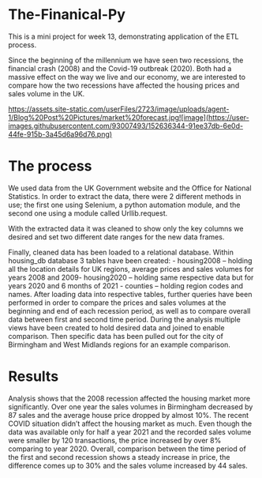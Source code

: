 # The-Finanical-Py
This is a mini project for week 13, demonstrating application of the ETL process.

Since the beginning of the millennium we have seen two recessions, the financial crash (2008) and the Covid-19 outbreak (2020). Both had a massive effect on the way we live and our economy, we are interested to compare how the two recessions have affected the housing prices and sales volume in the UK.

https://assets.site-static.com/userFiles/2723/image/uploads/agent-1/Blog%20Post%20Pictures/market%20forecast.jpg![image](https://user-images.githubusercontent.com/93007493/152636344-91ee37db-6e0d-44fe-915b-3a45d6a96d76.png)


# The process

We used data from the UK Government website and the Office for National Statistics. In order to extract the data, there were 2 different methods in use; the first  one using Selenium, a python automation module, and the second one using a module called Urllib.request.

With the extracted data it was cleaned to show only the key columns we desired and set two different date ranges for the new data frames.


Finally, cleaned data has been loaded to a relational database. Within housing_db database 3 tables have been created: - housing2008 – holding all the location details for UK regions, average prices and sales volumes for years 2008 and 2009- housing2020 – holding same respective data but for years 2020 and 6 months of 2021 - counties – holding region codes and names.
After loading data into respective tables, further queries have been performed in order to compare the prices and sales volumes at the beginning and end of each 
recession period, as well as to compare overall data between first and second time period.
During the analysis multiple views have been created to hold desired data and joined to enable comparison. Then specific data has been pulled out for the city 
of Birmingham and West Midlands regions for an example comparison.

# Results 

Analysis shows that the 2008 recession affected the housing market more significantly. Over one year the sales volumes in Birmingham decreased by 87 sales and the average house price dropped by almost 10%. The recent COVID situation didn’t affect the housing market as much. Even though the data was available only for half a year 2021 and the recorded sales volume were smaller by 120 transactions, the price increased by over 8% comparing to year 2020. Overall, comparison between the time period of the first and second recession shows a steady increase in price, the difference comes up to 30% and the sales volume increased by 44 sales.  




